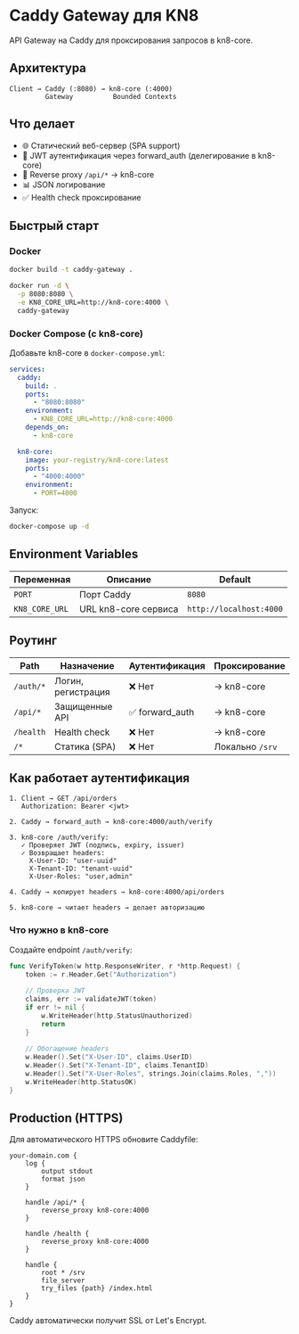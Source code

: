 # Caddy Gateway для KN8

API Gateway на Caddy для проксирования запросов в kn8-core.

## Архитектура

```
Client → Caddy (:8080) → kn8-core (:4000)
         Gateway          Bounded Contexts
```

## Что делает

- 🌐 Статический веб-сервер (SPA support)
- 🔐 JWT аутентификация через forward_auth (делегирование в kn8-core)
- 🔄 Reverse proxy `/api/*` → kn8-core
- 📊 JSON логирование
- ✅ Health check проксирование

## Быстрый старт

### Docker

```bash
docker build -t caddy-gateway .

docker run -d \
  -p 8080:8080 \
  -e KN8_CORE_URL=http://kn8-core:4000 \
  caddy-gateway
```

### Docker Compose (с kn8-core)

Добавьте kn8-core в `docker-compose.yml`:

```yaml
services:
  caddy:
    build: .
    ports:
      - "8080:8080"
    environment:
      - KN8_CORE_URL=http://kn8-core:4000
    depends_on:
      - kn8-core

  kn8-core:
    image: your-registry/kn8-core:latest
    ports:
      - "4000:4000"
    environment:
      - PORT=4000
```

Запуск:
```bash
docker-compose up -d
```

## Environment Variables

| Переменная | Описание | Default |
|------------|----------|---------|
| `PORT` | Порт Caddy | `8080` |
| `KN8_CORE_URL` | URL kn8-core сервиса | `http://localhost:4000` |

## Роутинг

| Path | Назначение | Аутентификация | Проксирование |
|------|-----------|----------------|---------------|
| `/auth/*` | Логин, регистрация | ❌ Нет | → kn8-core |
| `/api/*` | Защищенные API | ✅ forward_auth | → kn8-core |
| `/health` | Health check | ❌ Нет | → kn8-core |
| `/*` | Статика (SPA) | ❌ Нет | Локально `/srv` |

## Как работает аутентификация

```
1. Client → GET /api/orders
   Authorization: Bearer <jwt>

2. Caddy → forward_auth → kn8-core:4000/auth/verify
   
3. kn8-core /auth/verify:
   ✓ Проверяет JWT (подпись, expiry, issuer)
   ✓ Возвращает headers:
     X-User-ID: "user-uuid"
     X-Tenant-ID: "tenant-uuid"
     X-User-Roles: "user,admin"
   
4. Caddy → копирует headers → kn8-core:4000/api/orders
   
5. kn8-core → читает headers → делает авторизацию
```

### Что нужно в kn8-core

Создайте endpoint `/auth/verify`:

```go
func VerifyToken(w http.ResponseWriter, r *http.Request) {
    token := r.Header.Get("Authorization")
    
    // Проверка JWT
    claims, err := validateJWT(token)
    if err != nil {
        w.WriteHeader(http.StatusUnauthorized)
        return
    }
    
    // Обогащение headers
    w.Header().Set("X-User-ID", claims.UserID)
    w.Header().Set("X-Tenant-ID", claims.TenantID)
    w.Header().Set("X-User-Roles", strings.Join(claims.Roles, ","))
    w.WriteHeader(http.StatusOK)
}
```

## Production (HTTPS)

Для автоматического HTTPS обновите Caddyfile:

```caddyfile
your-domain.com {
    log {
        output stdout
        format json
    }
    
    handle /api/* {
        reverse_proxy kn8-core:4000
    }
    
    handle /health {
        reverse_proxy kn8-core:4000
    }
    
    handle {
        root * /srv
        file_server
        try_files {path} /index.html
    }
}
```

Caddy автоматически получит SSL от Let's Encrypt.
